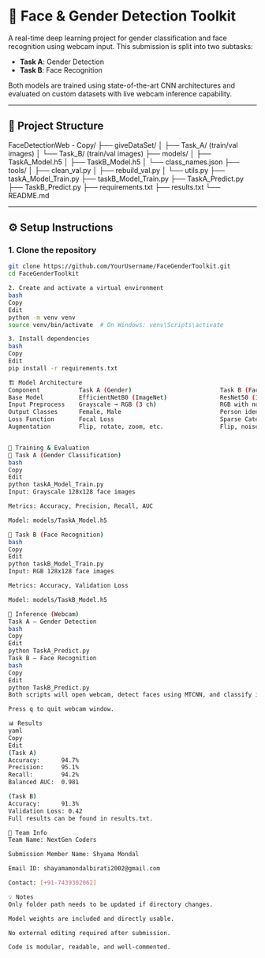 # 🧠 Face & Gender Detection Toolkit

A real-time deep learning project for gender classification and face recognition using webcam input. This submission is split into two subtasks:

- **Task A**: Gender Detection
- **Task B**: Face Recognition

Both models are trained using state-of-the-art CNN architectures and evaluated on custom datasets with live webcam inference capability.

---

## 📁 Project Structure

FaceDetectionWeb - Copy/
├── giveDataSet/
│ ├── Task_A/ (train/val images)
│ └── Task_B/ (train/val images)
├── models/
│ ├── TaskA_Model.h5
│ ├── TaskB_Model.h5
│ └── class_names.json
├── tools/
│ ├── clean_val.py
│ ├── rebuild_val.py
│ └── utils.py
├── taskA_Model_Train.py
├── taskB_Model_Train.py
├── TaskA_Predict.py
├── TaskB_Predict.py
├── requirements.txt
├── results.txt
└── README.md

---

## ⚙️ Setup Instructions

### 1. Clone the repository

```bash
git clone https://github.com/YourUsername/FaceGenderToolkit.git
cd FaceGenderToolkit

2. Create and activate a virtual environment
bash
Copy
Edit
python -m venv venv
source venv/bin/activate  # On Windows: venv\Scripts\activate

3. Install dependencies
bash
Copy
Edit
pip install -r requirements.txt

🏗️ Model Architecture
Component	        Task A (Gender)	                        Task B (Face Recognition)
Base Model	        EfficientNetB0 (ImageNet)	            ResNet50 (ImageNet)
Input Preprocess	Grayscale → RGB (3 ch)	                RGB with normalization
Output Classes	    Female, Male	                        Person identities (softmax)
Loss Function	    Focal Loss	                            Sparse Categorical CrossEnt
Augmentation	    Flip, rotate, zoom, etc.	            Flip, noise, brightness


🧪 Training & Evaluation
🧠 Task A (Gender Classification)
bash
Copy
Edit
python taskA_Model_Train.py
Input: Grayscale 128x128 face images

Metrics: Accuracy, Precision, Recall, AUC

Model: models/TaskA_Model.h5

🧠 Task B (Face Recognition)
bash
Copy
Edit
python taskB_Model_Train.py
Input: RGB 128x128 face images

Metrics: Accuracy, Validation Loss

Model: models/TaskB_Model.h5

🧪 Inference (Webcam)
Task A – Gender Detection
bash
Copy
Edit
python TaskA_Predict.py
Task B – Face Recognition
bash
Copy
Edit
python TaskB_Predict.py
Both scripts will open webcam, detect faces using MTCNN, and classify in real-time.

Press q to quit webcam window.

📊 Results
yaml
Copy
Edit
(Task A)
Accuracy:      94.7%
Precision:     95.1%
Recall:        94.2%
Balanced AUC:  0.981

(Task B)
Accuracy:      91.3%
Validation Loss: 0.42
Full results can be found in results.txt.

🧠 Team Info
Team Name: NextGen Coders

Submission Member Name: Shyama Mondal

Email ID: shayamamondalbirati2002@gmail.com

Contact: [+91-7439302062]

💡 Notes
Only folder path needs to be updated if directory changes.

Model weights are included and directly usable.

No external editing required after submission.

Code is modular, readable, and well-commented.

